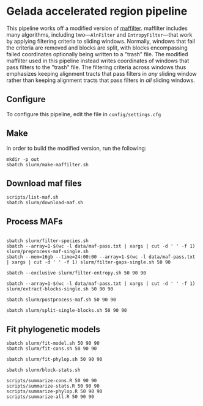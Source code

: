 # Gelada accelerated region pipeline

This pipeline works off a modified version of [maffilter](https://github.com/jydu/maffilter). maffilter includes many algorithms, including two—`AlnFilter` and `EntropyFilter`—that work by applying filtering criteria to sliding windows. Normally, windows that fail the criteria are removed and blocks are split, with blocks encompassing failed coordinates optionally being written to a "trash" file. The modified maffilter used in this pipeline instead writes coordinates of windows that pass filters to the "trash" file. The filtering criteria across windows thus emphasizes keeping alignment tracts that pass filters in _any_ sliding window rather than keeping alignment tracts that pass filters in _all_ sliding windows.

## Configure

To configure this pipeline, edit the file in `config/settings.cfg`

## Make

In order to build the modified version, run the following:

```
mkdir -p out
sbatch slurm/make-maffilter.sh
```

## Download maf files

```
scripts/list-maf.sh
sbatch slurm/download-maf.sh
```

## Process MAFs

```

sbatch slurm/filter-species.sh
sbatch --array=1-$(wc -l data/maf-pass.txt | xargs | cut -d ' ' -f 1) slurm/preprocess-maf-single.sh
sbatch --mem=16gb --time=24:00:00 --array=1-$(wc -l data/maf-pass.txt | xargs | cut -d ' ' -f 1) slurm/filter-gaps-single.sh 50 90

sbatch --exclusive slurm/filter-entropy.sh 50 90 90

sbatch --array=1-$(wc -l data/maf-pass.txt | xargs | cut -d ' ' -f 1) slurm/extract-blocks-single.sh 50 90 90

sbatch slurm/postprocess-maf.sh 50 90 90

sbatch slurm/split-single-blocks.sh 50 90 90
```

## Fit phylogenetic models
```
sbatch slurm/fit-model.sh 50 90 90
sbatch slurm/fit-cons.sh 50 90 90

sbatch slurm/fit-phylop.sh 50 90 90

sbatch slurm/block-stats.sh

scripts/summarize-cons.R 50 90 90
scripts/summarize-stats.R 50 90 90
scripts/summarize-phylop.R 50 90 90
scripts/summarize-all.R 50 90 90
```
